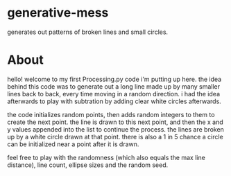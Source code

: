 # generative-mess
generates out patterns of broken lines and small circles.

# About

hello! welcome to my first Processing.py code i'm putting up here.
the idea behind this code was to generate out a long line made up by many smaller lines back to back, every time moving in a random direction. i had the idea afterwards to play with subtration by adding clear white circles afterwards.

the code initializes random points, then adds random integers to them to create the next point. the line is drawn to this next point, and then the x and y values appended into the list to continue the process.
the lines are broken up by a white circle drawn at that point.
there is also a 1 in 5 chance a circle can be initialized near a point after it is drawn.

feel free to play with the randomness (which also equals the max line distance), line count, ellipse sizes and the random seed.
